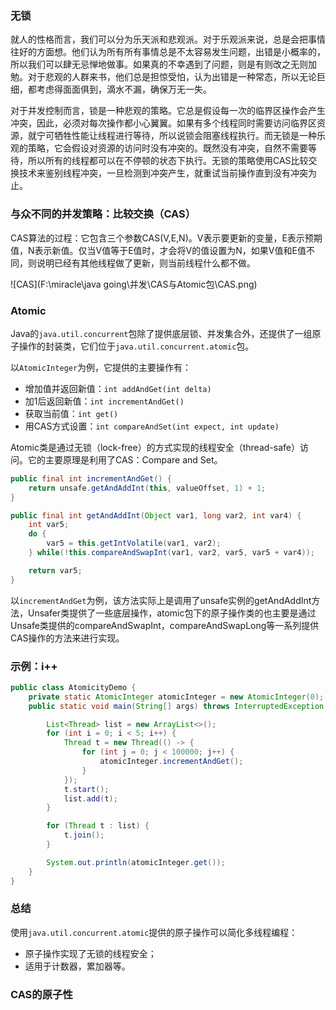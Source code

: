 ### 无锁

就人的性格而言，我们可以分为乐天派和悲观派。对于乐观派来说，总是会把事情往好的方面想。他们认为所有所有事情总是不太容易发生问题，出错是小概率的，所以我们可以肆无忌惮地做事。如果真的不幸遇到了问题，则是有则改之无则加勉。对于悲观的人群来书，他们总是担惊受怕，认为出错是一种常态，所以无论巨细，都考虑得面面俱到，滴水不漏，确保万无一失。

对于并发控制而言，锁是一种悲观的策略。它总是假设每一次的临界区操作会产生冲突，因此，必须对每次操作都小心翼翼。如果有多个线程同时需要访问临界区资源，就宁可牺牲性能让线程进行等待，所以说锁会阻塞线程执行。而无锁是一种乐观的策略，它会假设对资源的访问时没有冲突的。既然没有冲突，自然不需要等待，所以所有的线程都可以在不停顿的状态下执行。无锁的策略使用CAS比较交换技术来鉴别线程冲突，一旦检测到冲突产生，就重试当前操作直到没有冲突为止。

### 与众不同的并发策略：比较交换（CAS）

CAS算法的过程：它包含三个参数CAS(V,E,N)。V表示要更新的变量，E表示预期值，N表示新值。仅当V值等于E值时，才会将V的值设置为N，如果V值和E值不同，则说明已经有其他线程做了更新，则当前线程什么都不做。

![CAS](F:\miracle\java going\并发\CAS与Atomic包\CAS.png)



### Atomic

Java的`java.util.concurrent`包除了提供底层锁、并发集合外，还提供了一组原子操作的封装类，它们位于`java.util.concurrent.atomic`包。

以`AtomicInteger`为例，它提供的主要操作有：

- 增加值并返回新值：`int addAndGet(int delta)`
- 加1后返回新值：`int incrementAndGet()`
- 获取当前值：`int get()`
- 用CAS方式设置：`int compareAndSet(int expect, int update)`

Atomic类是通过无锁（lock-free）的方式实现的线程安全（thread-safe）访问。它的主要原理是利用了CAS：Compare and Set。

```java 
public final int incrementAndGet() {
    return unsafe.getAndAddInt(this, valueOffset, 1) + 1;
}
```

```java
public final int getAndAddInt(Object var1, long var2, int var4) {
    int var5;
    do {
        var5 = this.getIntVolatile(var1, var2);
    } while(!this.compareAndSwapInt(var1, var2, var5, var5 + var4));

    return var5;
}
```

以`incrementAndGet`为例，该方法实际上是调用了unsafe实例的getAndAddInt方法，Unsafer类提供了一些底层操作，atomic包下的原子操作类的也主要是通过Unsafe类提供的compareAndSwapInt，compareAndSwapLong等一系列提供CAS操作的方法来进行实现。

### 示例：i++

```java
public class AtomicityDemo {
    private static AtomicInteger atomicInteger = new AtomicInteger(0);
    public static void main(String[] args) throws InterruptedException {

        List<Thread> list = new ArrayList<>();
        for (int i = 0; i < 5; i++) {
            Thread t = new Thread(() -> {
                for (int j = 0; j < 100000; j++) {
                    atomicInteger.incrementAndGet();
                }
            });
            t.start();
            list.add(t);
        }

        for (Thread t : list) {
            t.join();
        }

        System.out.println(atomicInteger.get());
    }
}
```

### 总结

使用`java.util.concurrent.atomic`提供的原子操作可以简化多线程编程：

- 原子操作实现了无锁的线程安全；
- 适用于计数器，累加器等。

### CAS的原子性

